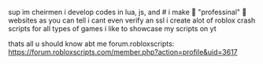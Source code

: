sup im cheirmen i develop codes in lua, js, and #
i make 🌟 "professinal" 🌟 websites as you can tell i cant even verify an ssl
i create alot of roblox crash scripts for all types of games
i like to showcase my scripts on yt

thats all u should know abt me
forum.robloxscripts: https://forum.robloxscripts.com/member.php?action=profile&uid=3617
